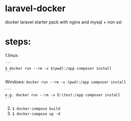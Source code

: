 # laravel-docker
docker laravel starter pack with nginx and mysql + non ssl

# steps:
1.linux: 

    ```
    $ docker run --rm -v $(pwd):/app composer install 
    ```
    
  Windows:
    ```
    docker run --rm -v (pwd):/app composer install 
    ```
    
    ```
    e.g. docker run --rm -v D:\test:/app composer install 
    ```
    
2. ``` $ docker-compose build ```
3. ``` $ docker-compose up -d ```
   
